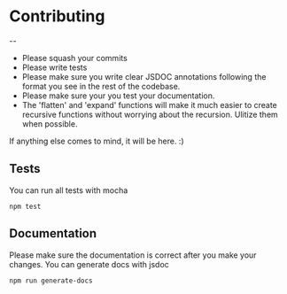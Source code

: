 # Contributing
--
* Please squash your commits
* Please write tests
* Please make sure you write clear JSDOC annotations following the format you see in the rest of the codebase.
* Please make sure your you test your documentation.
* The 'flatten' and 'expand' functions will make it much easier to create recursive functions without worrying about the recursion. Ulitize them when possible.

If anything else comes to mind, it will be here. :)

## Tests
You can run all tests with mocha

	npm test
	
## Documentation
Please make sure the documentation is correct after you make your changes. You can generate docs with jsdoc

	npm run generate-docs
